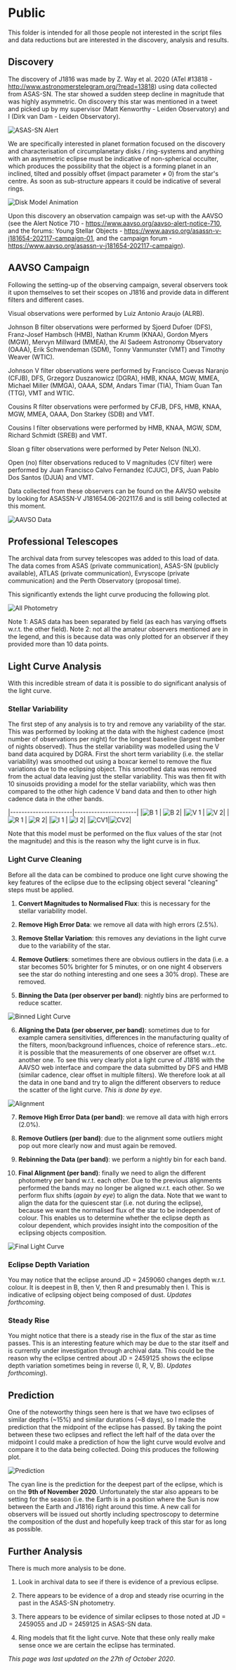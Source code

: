 # Public

This folder is intended for all those people not interested in the script files and data reductions but are interested in the discovery, analysis and results.

## Discovery

The discovery of J1816 was made by Z. Way et al. 2020 (ATel #13818 - http://www.astronomerstelegram.org/?read=13818) using data collected from ASAS-SN.
The star showed a sudden steep decline in magnitude that was highly asymmetric. On discovery this star was mentioned in a tweet and picked up by my supervisor (Matt Kenworthy - Leiden Observatory) and I (Dirk van Dam - Leiden Observatory).

![ASAS-SN Alert](01_asassn_alert.png)

We are specifically interested in planet formation focused on the discovery and characterisation of circumplanetary disks / ring-systems and anything with an asymmetric eclipse must be indicative of non-spherical occulter, which produces the possibility that the object is a forming planet in an inclined, tilted and possibly offset (impact parameter &ne; 0) from the star's centre. As soon as sub-structure appears it could be indicative of several rings.

![Disk Model Animation](02_disk_model_animation.gif)

Upon this discovery an observation campaign was set-up with the AAVSO (see the Alert Notice 710 - https://www.aavso.org/aavso-alert-notice-710, and the forums: Young Stellar Objects - https://www.aavso.org/asassn-v-j181654-202117-campaign-01, and the campaign forum - https://www.aavso.org/asassn-v-j181654-202117-campaign).

## AAVSO Campaign

Following the setting-up of the observing campaign, several observers took it upon themselves to set their scopes on J1816 and provide data in different filters and different cases.
 
Visual observations were performed by Luiz Antonio Araujo (ALRB).

Johnson B filter observations were performed by Sjoerd Dufoer (DFS), Franz-Josef Hambsch (HMB), Nathan Krumm (KNAA), Gordon Myers (MGW), Mervyn Millward (MMEA), the Al Sadeem Astronomy Observatory (OAAA), Erik Schwendeman (SDM), Tonny Vanmunster (VMT) and Timothy Weaver (WTIC).

Johnson V filter observations were performed by Francisco Cuevas Naranjo (CFJB), DFS, Grzegorz Duszanowicz (DGRA), HMB, KNAA, MGW, MMEA, Michael Miller (MMGA), OAAA, SDM, Andars Timar (TIA), Thiam Guan Tan (TTG), VMT and WTIC.

Cousins R filter observations were performed by CFJB, DFS, HMB, KNAA, MGW, MMEA, OAAA, Don Starkey (SDB) and VMT.

Cousins I filter observations were performed by HMB, KNAA, MGW, SDM, Richard Schmidt (SREB) and VMT.

Sloan g filter observations were performed by Peter Nelson (NLX).

Open (no) filter observations reduced to V magnitudes (CV filter) were performed by Juan Francisco Calvo Fernandez (CJUC), DFS, Juan Pablo Dos Santos (DJUA) and VMT.

Data collected from these observers can be found on the AAVSO website by looking for ASASSN-V J181654.06-202117.6 and is still being collected at this moment.

![AAVSO Data](03_aavso_data.png)

## Professional Telescopes

The archival data from survey telescopes was added to this load of data. The data comes from ASAS (private communication), ASAS-SN (publicly available), ATLAS (private communication), Evryscope (private communication) and the Perth Observatory (proposal time).

This significantly extends the light curve producing the following plot.

![All Photometry](04_all_photometry.png)

Note 1: ASAS data has been separated by field (as each has varying offsets w.r.t. the other field).
Note 2: not all the amateur observers mentioned are in the legend, and this is because data was only plotted for an observer if they provided more than 10 data points.

## Light Curve Analysis

With this incredible stream of data it is possible to do significant analysis of the light curve.

### Stellar Variability

The first step of any analysis is to try and remove any variability of the star.
This was performed by looking at the data with the highest cadence (most number of observations per night) for the longest baseline (largest number of nights observed).
Thus the stellar variability was modelled using the V band data acquired by DGRA.
First the short term variability (i.e. the stellar variability) was smoothed out using a boxcar kernel to remove the flux variations due to the eclipsing object.
This smoothed data was removed from the actual data leaving just the stellar variability.
This was then fit with 10 sinusoids providing a model for the stellar variability, which was then compared to the other high cadence V band data and then to other high cadence data in the other bands.

|----------------------|----------------------|
|![B 1](05_Bband1.png) | ![B 2](05_Bband2.png)|
|![V 1](05_Vband1.png) | ![V 2](05_Vband2.png)|
|![R 1](05_Rband1.png) | ![R 2](05_Rband2.png)|
|![I 1](05_Iband1.png) | ![I 2](05_Iband2.png)|
|![CV1](05_CVband1.png)|![CV2](05_CVband2.png)|

Note that this model must be performed on the flux values of the star (not the magnitude) and this is the reason why the light curve is in flux.

### Light Curve Cleaning

Before all the data can be combined to produce one light curve showing the key features of the eclipse due to the eclipsing object several "cleaning" steps must be applied.

1) <strong>Convert Magnitudes to Normalised Flux</strong>: this is necessary for the stellar variability model.

2) <strong>Remove High Error Data</strong>: we remove all data with high errors (2.5%).

3) <strong>Remove Stellar Variation</strong>: this removes any deviations in the light curve due to the variability of the star.

4) <strong>Remove Outliers</strong>: sometimes there are obvious outliers in the data (i.e. a star becomes 50% brighter for 5 minutes, or on one night 4 observers see the star do nothing interesting and one sees a 30% drop). These are removed.

5) <strong>Binning the Data (per observer per band)</strong>: nightly bins are performed to reduce scatter. 

![Binned Light Curve](06_binned_light_curve.png)

6) <strong>Aligning the Data (per observer, per band)</strong>: sometimes due to for example camera sensitivities, differences in the manufacturing quality of the filters, moon/background influences, choice of reference stars...etc. it is possible that the measurements of one observer are offset w.r.t. another one. To see this very clearly plot a light curve of J1816 with the AAVSO web interface and compare the data submitted by DFS and HMB (similar cadence, clear offset in multiple filters). We therefore look at all the data in one band and try to align the different observers to reduce the scatter of the light curve. <em>This is done by eye</em>.

![Alignment](07_alignment.gif)

7) <strong>Remove High Error Data (per band)</strong>: we remove all data with high errors (2.0%).

8) <strong>Remove Outliers (per band)</strong>: due to the alignment some outliers might pop out more clearly now and must again be removed.

9) <strong>Rebinning the Data (per band)</strong>: we perform a nightly bin for each band.

10) <strong>Final Alignment (per band)</strong>: finally we need to align the different photometry per band w.r.t. each other. Due to the previous alignments performed the bands may no longer be aligned w.r.t. each other. So we perform flux shifts (<em>again by eye</em>) to align the data. Note that we want to align the data for the quiescent star (i.e. not during the eclipse), because we want the normalised flux of the star to be independent of colour. This enables us to determine whether the eclipse depth as colour dependent, which provides insight into the composition of the eclipsing objects composition.

![Final Light Curve](08_final_light_curve.png)

### Eclipse Depth Variation

You may notice that the eclipse around JD = 2459060 changes depth w.r.t. colour.
It is deepest in B, then V, then R and presumably then I.
This is indicative of eclipsing object being composed of dust.
<em>Updates forthcoming</em>.

### Steady Rise

You might notice that there is a steady rise in the flux of the star as time passes. 
This is an interesting feature which may be due to the star itself and is currently under investigation through archival data. 
This could be the reason why the eclipse centred about JD = 2459125 shows the eclipse depth variation sometimes being in reverse (I, R, V, B).
<em>Updates forthcoming</em>).

## Prediction

One of the noteworthy things seen here is that we have two eclipses of similar depths (~15%) and similar durations (~8 days), so I made the prediction that the midpoint of the eclipse has passed. 
By taking the point between these two eclipses and reflect the left half of the data over the midpoint I could make a prediction of how the light curve would evolve and compare it to the data being collected.
Doing this produces the following plot.

![Prediction](09_prediction.png)

The cyan line is the prediction for the deepest part of the eclipse, which is on the <strong>9th of November 2020</strong>.
Unfortunately the star also appears to be setting for the season (i.e. the Earth is in a position where the Sun is now between the Earth and J1816) right around this time.
A new call for observers will be issued out shortly including spectroscopy to determine the composition of the dust and hopefully keep track of this star for as long as possible.

## Further Analysis

There is much more analysis to be done.

1) Look in archival data to see if there is evidence of a previous eclipse.

2) There appears to be evidence of a drop and steady rise ocurring in the past in the ASAS-SN photometry.

3) There appears to be evidence of similar eclipses to those noted at JD = 2459055 and JD = 2459125 in ASAS-SN data.

4) Ring models that fit the light curve. Note that these only really make sense once we are certain the eclipse has terminated.



<em>This page was last updated on the 27th of October 2020</em>. 
